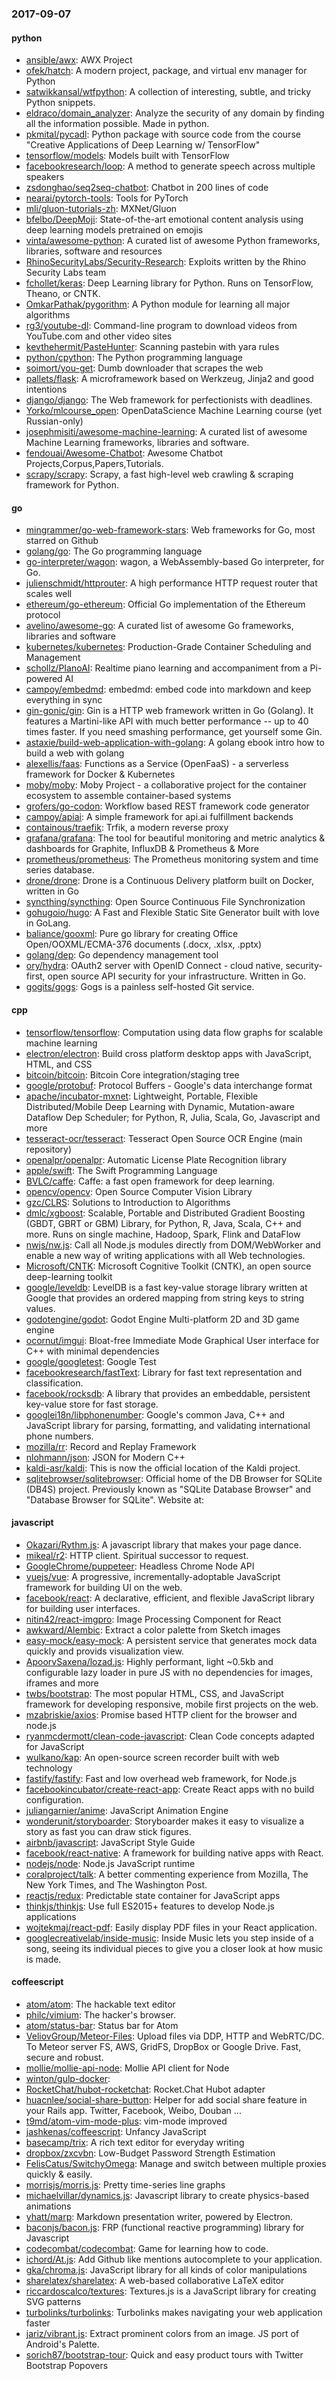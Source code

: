 ### 2017-09-07

#### python
* [ansible/awx](https://github.com/ansible/awx): AWX Project
* [ofek/hatch](https://github.com/ofek/hatch): A modern project, package, and virtual env manager for Python
* [satwikkansal/wtfpython](https://github.com/satwikkansal/wtfpython): A collection of interesting, subtle, and tricky Python snippets.
* [eldraco/domain_analyzer](https://github.com/eldraco/domain_analyzer): Analyze the security of any domain by finding all the information possible. Made in python.
* [pkmital/pycadl](https://github.com/pkmital/pycadl): Python package with source code from the course "Creative Applications of Deep Learning w/ TensorFlow"
* [tensorflow/models](https://github.com/tensorflow/models): Models built with TensorFlow
* [facebookresearch/loop](https://github.com/facebookresearch/loop): A method to generate speech across multiple speakers
* [zsdonghao/seq2seq-chatbot](https://github.com/zsdonghao/seq2seq-chatbot): Chatbot in 200 lines of code
* [nearai/pytorch-tools](https://github.com/nearai/pytorch-tools): Tools for PyTorch
* [mli/gluon-tutorials-zh](https://github.com/mli/gluon-tutorials-zh): MXNet/Gluon
* [bfelbo/DeepMoji](https://github.com/bfelbo/DeepMoji): State-of-the-art emotional content analysis using deep learning models pretrained on emojis
* [vinta/awesome-python](https://github.com/vinta/awesome-python): A curated list of awesome Python frameworks, libraries, software and resources
* [RhinoSecurityLabs/Security-Research](https://github.com/RhinoSecurityLabs/Security-Research): Exploits written by the Rhino Security Labs team
* [fchollet/keras](https://github.com/fchollet/keras): Deep Learning library for Python. Runs on TensorFlow, Theano, or CNTK.
* [OmkarPathak/pygorithm](https://github.com/OmkarPathak/pygorithm): A Python module for learning all major algorithms
* [rg3/youtube-dl](https://github.com/rg3/youtube-dl): Command-line program to download videos from YouTube.com and other video sites
* [kevthehermit/PasteHunter](https://github.com/kevthehermit/PasteHunter): Scanning pastebin with yara rules
* [python/cpython](https://github.com/python/cpython): The Python programming language
* [soimort/you-get](https://github.com/soimort/you-get):  Dumb downloader that scrapes the web
* [pallets/flask](https://github.com/pallets/flask): A microframework based on Werkzeug, Jinja2 and good intentions
* [django/django](https://github.com/django/django): The Web framework for perfectionists with deadlines.
* [Yorko/mlcourse_open](https://github.com/Yorko/mlcourse_open): OpenDataScience Machine Learning course (yet Russian-only)
* [josephmisiti/awesome-machine-learning](https://github.com/josephmisiti/awesome-machine-learning): A curated list of awesome Machine Learning frameworks, libraries and software.
* [fendouai/Awesome-Chatbot](https://github.com/fendouai/Awesome-Chatbot): Awesome Chatbot Projects,Corpus,Papers,Tutorials.
* [scrapy/scrapy](https://github.com/scrapy/scrapy): Scrapy, a fast high-level web crawling & scraping framework for Python.

#### go
* [mingrammer/go-web-framework-stars](https://github.com/mingrammer/go-web-framework-stars): Web frameworks for Go, most starred on Github
* [golang/go](https://github.com/golang/go): The Go programming language
* [go-interpreter/wagon](https://github.com/go-interpreter/wagon): wagon, a WebAssembly-based Go interpreter, for Go.
* [julienschmidt/httprouter](https://github.com/julienschmidt/httprouter): A high performance HTTP request router that scales well
* [ethereum/go-ethereum](https://github.com/ethereum/go-ethereum): Official Go implementation of the Ethereum protocol
* [avelino/awesome-go](https://github.com/avelino/awesome-go): A curated list of awesome Go frameworks, libraries and software
* [kubernetes/kubernetes](https://github.com/kubernetes/kubernetes): Production-Grade Container Scheduling and Management
* [schollz/PIanoAI](https://github.com/schollz/PIanoAI): Realtime piano learning and accompaniment from a Pi-powered AI 
* [campoy/embedmd](https://github.com/campoy/embedmd): embedmd: embed code into markdown and keep everything in sync
* [gin-gonic/gin](https://github.com/gin-gonic/gin): Gin is a HTTP web framework written in Go (Golang). It features a Martini-like API with much better performance -- up to 40 times faster. If you need smashing performance, get yourself some Gin.
* [astaxie/build-web-application-with-golang](https://github.com/astaxie/build-web-application-with-golang): A golang ebook intro how to build a web with golang
* [alexellis/faas](https://github.com/alexellis/faas): Functions as a Service (OpenFaaS) - a serverless framework for Docker & Kubernetes
* [moby/moby](https://github.com/moby/moby): Moby Project - a collaborative project for the container ecosystem to assemble container-based systems
* [grofers/go-codon](https://github.com/grofers/go-codon): Workflow based REST framework code generator
* [campoy/apiai](https://github.com/campoy/apiai): A simple framework for api.ai fulfillment backends
* [containous/traefik](https://github.com/containous/traefik): Trfik, a modern reverse proxy
* [grafana/grafana](https://github.com/grafana/grafana): The tool for beautiful monitoring and metric analytics & dashboards for Graphite, InfluxDB & Prometheus & More
* [prometheus/prometheus](https://github.com/prometheus/prometheus): The Prometheus monitoring system and time series database.
* [drone/drone](https://github.com/drone/drone): Drone is a Continuous Delivery platform built on Docker, written in Go
* [syncthing/syncthing](https://github.com/syncthing/syncthing): Open Source Continuous File Synchronization
* [gohugoio/hugo](https://github.com/gohugoio/hugo): A Fast and Flexible Static Site Generator built with love in GoLang.
* [baliance/gooxml](https://github.com/baliance/gooxml): Pure go library for creating Office Open/OOXML/ECMA-376 documents (.docx, .xlsx, .pptx)
* [golang/dep](https://github.com/golang/dep): Go dependency management tool
* [ory/hydra](https://github.com/ory/hydra): OAuth2 server with OpenID Connect - cloud native, security-first, open source API security for your infrastructure. Written in Go.
* [gogits/gogs](https://github.com/gogits/gogs): Gogs is a painless self-hosted Git service.

#### cpp
* [tensorflow/tensorflow](https://github.com/tensorflow/tensorflow): Computation using data flow graphs for scalable machine learning
* [electron/electron](https://github.com/electron/electron): Build cross platform desktop apps with JavaScript, HTML, and CSS
* [bitcoin/bitcoin](https://github.com/bitcoin/bitcoin): Bitcoin Core integration/staging tree
* [google/protobuf](https://github.com/google/protobuf): Protocol Buffers - Google's data interchange format
* [apache/incubator-mxnet](https://github.com/apache/incubator-mxnet): Lightweight, Portable, Flexible Distributed/Mobile Deep Learning with Dynamic, Mutation-aware Dataflow Dep Scheduler; for Python, R, Julia, Scala, Go, Javascript and more
* [tesseract-ocr/tesseract](https://github.com/tesseract-ocr/tesseract): Tesseract Open Source OCR Engine (main repository)
* [openalpr/openalpr](https://github.com/openalpr/openalpr): Automatic License Plate Recognition library
* [apple/swift](https://github.com/apple/swift): The Swift Programming Language
* [BVLC/caffe](https://github.com/BVLC/caffe): Caffe: a fast open framework for deep learning.
* [opencv/opencv](https://github.com/opencv/opencv): Open Source Computer Vision Library
* [gzc/CLRS](https://github.com/gzc/CLRS): Solutions to Introduction to Algorithms
* [dmlc/xgboost](https://github.com/dmlc/xgboost): Scalable, Portable and Distributed Gradient Boosting (GBDT, GBRT or GBM) Library, for Python, R, Java, Scala, C++ and more. Runs on single machine, Hadoop, Spark, Flink and DataFlow
* [nwjs/nw.js](https://github.com/nwjs/nw.js): Call all Node.js modules directly from DOM/WebWorker and enable a new way of writing applications with all Web technologies.
* [Microsoft/CNTK](https://github.com/Microsoft/CNTK): Microsoft Cognitive Toolkit (CNTK), an open source deep-learning toolkit
* [google/leveldb](https://github.com/google/leveldb): LevelDB is a fast key-value storage library written at Google that provides an ordered mapping from string keys to string values.
* [godotengine/godot](https://github.com/godotengine/godot): Godot Engine  Multi-platform 2D and 3D game engine
* [ocornut/imgui](https://github.com/ocornut/imgui): Bloat-free Immediate Mode Graphical User interface for C++ with minimal dependencies
* [google/googletest](https://github.com/google/googletest): Google Test
* [facebookresearch/fastText](https://github.com/facebookresearch/fastText): Library for fast text representation and classification.
* [facebook/rocksdb](https://github.com/facebook/rocksdb): A library that provides an embeddable, persistent key-value store for fast storage.
* [googlei18n/libphonenumber](https://github.com/googlei18n/libphonenumber): Google's common Java, C++ and JavaScript library for parsing, formatting, and validating international phone numbers.
* [mozilla/rr](https://github.com/mozilla/rr): Record and Replay Framework
* [nlohmann/json](https://github.com/nlohmann/json): JSON for Modern C++
* [kaldi-asr/kaldi](https://github.com/kaldi-asr/kaldi): This is now the official location of the Kaldi project.
* [sqlitebrowser/sqlitebrowser](https://github.com/sqlitebrowser/sqlitebrowser): Official home of the DB Browser for SQLite (DB4S) project. Previously known as "SQLite Database Browser" and "Database Browser for SQLite". Website at:

#### javascript
* [Okazari/Rythm.js](https://github.com/Okazari/Rythm.js): A javascript library that makes your page dance.
* [mikeal/r2](https://github.com/mikeal/r2): HTTP client. Spiritual successor to request.
* [GoogleChrome/puppeteer](https://github.com/GoogleChrome/puppeteer): Headless Chrome Node API
* [vuejs/vue](https://github.com/vuejs/vue): A progressive, incrementally-adoptable JavaScript framework for building UI on the web.
* [facebook/react](https://github.com/facebook/react): A declarative, efficient, and flexible JavaScript library for building user interfaces.
* [nitin42/react-imgpro](https://github.com/nitin42/react-imgpro):  Image Processing Component for React
* [awkward/Alembic](https://github.com/awkward/Alembic):  Extract a color palette from Sketch images
* [easy-mock/easy-mock](https://github.com/easy-mock/easy-mock): A persistent service that generates mock data quickly and provids visualization view.
* [ApoorvSaxena/lozad.js](https://github.com/ApoorvSaxena/lozad.js): Highly performant, light ~0.5kb and configurable lazy loader in pure JS with no dependencies for images, iframes and more
* [twbs/bootstrap](https://github.com/twbs/bootstrap): The most popular HTML, CSS, and JavaScript framework for developing responsive, mobile first projects on the web.
* [mzabriskie/axios](https://github.com/mzabriskie/axios): Promise based HTTP client for the browser and node.js
* [ryanmcdermott/clean-code-javascript](https://github.com/ryanmcdermott/clean-code-javascript):  Clean Code concepts adapted for JavaScript
* [wulkano/kap](https://github.com/wulkano/kap): An open-source screen recorder built with web technology
* [fastify/fastify](https://github.com/fastify/fastify): Fast and low overhead web framework, for Node.js
* [facebookincubator/create-react-app](https://github.com/facebookincubator/create-react-app): Create React apps with no build configuration.
* [juliangarnier/anime](https://github.com/juliangarnier/anime): JavaScript Animation Engine
* [wonderunit/storyboarder](https://github.com/wonderunit/storyboarder): Storyboarder makes it easy to visualize a story as fast you can draw stick figures.
* [airbnb/javascript](https://github.com/airbnb/javascript): JavaScript Style Guide
* [facebook/react-native](https://github.com/facebook/react-native): A framework for building native apps with React.
* [nodejs/node](https://github.com/nodejs/node): Node.js JavaScript runtime 
* [coralproject/talk](https://github.com/coralproject/talk): A better commenting experience from Mozilla, The New York Times, and The Washington Post.
* [reactjs/redux](https://github.com/reactjs/redux): Predictable state container for JavaScript apps
* [thinkjs/thinkjs](https://github.com/thinkjs/thinkjs): Use full ES2015+ features to develop Node.js applications
* [wojtekmaj/react-pdf](https://github.com/wojtekmaj/react-pdf): Easily display PDF files in your React application.
* [googlecreativelab/inside-music](https://github.com/googlecreativelab/inside-music): Inside Music lets you step inside of a song, seeing its individual pieces to give you a closer look at how music is made.

#### coffeescript
* [atom/atom](https://github.com/atom/atom): The hackable text editor
* [philc/vimium](https://github.com/philc/vimium): The hacker's browser.
* [atom/status-bar](https://github.com/atom/status-bar): Status bar for Atom
* [VeliovGroup/Meteor-Files](https://github.com/VeliovGroup/Meteor-Files): Upload files via DDP, HTTP and WebRTC/DC. To Meteor server FS, AWS, GridFS, DropBox or Google Drive. Fast, secure and robust.
* [mollie/mollie-api-node](https://github.com/mollie/mollie-api-node): Mollie API client for Node
* [winton/gulp-docker](https://github.com/winton/gulp-docker): 
* [RocketChat/hubot-rocketchat](https://github.com/RocketChat/hubot-rocketchat): Rocket.Chat Hubot adapter
* [huacnlee/social-share-button](https://github.com/huacnlee/social-share-button): Helper for add social share feature in your Rails app. Twitter, Facebook, Weibo, Douban ...
* [t9md/atom-vim-mode-plus](https://github.com/t9md/atom-vim-mode-plus): vim-mode improved
* [jashkenas/coffeescript](https://github.com/jashkenas/coffeescript): Unfancy JavaScript
* [basecamp/trix](https://github.com/basecamp/trix): A rich text editor for everyday writing
* [dropbox/zxcvbn](https://github.com/dropbox/zxcvbn): Low-Budget Password Strength Estimation
* [FelisCatus/SwitchyOmega](https://github.com/FelisCatus/SwitchyOmega): Manage and switch between multiple proxies quickly & easily.
* [morrisjs/morris.js](https://github.com/morrisjs/morris.js): Pretty time-series line graphs
* [michaelvillar/dynamics.js](https://github.com/michaelvillar/dynamics.js): Javascript library to create physics-based animations
* [yhatt/marp](https://github.com/yhatt/marp): Markdown presentation writer, powered by Electron.
* [baconjs/bacon.js](https://github.com/baconjs/bacon.js): FRP (functional reactive programming) library for Javascript
* [codecombat/codecombat](https://github.com/codecombat/codecombat): Game for learning how to code.
* [ichord/At.js](https://github.com/ichord/At.js): Add Github like mentions autocomplete to your application.
* [gka/chroma.js](https://github.com/gka/chroma.js): JavaScript library for all kinds of color manipulations
* [sharelatex/sharelatex](https://github.com/sharelatex/sharelatex): A web-based collaborative LaTeX editor
* [riccardoscalco/textures](https://github.com/riccardoscalco/textures): Textures.js is a JavaScript library for creating SVG patterns
* [turbolinks/turbolinks](https://github.com/turbolinks/turbolinks): Turbolinks makes navigating your web application faster
* [jariz/vibrant.js](https://github.com/jariz/vibrant.js): Extract prominent colors from an image. JS port of Android's Palette.
* [sorich87/bootstrap-tour](https://github.com/sorich87/bootstrap-tour): Quick and easy product tours with Twitter Bootstrap Popovers
